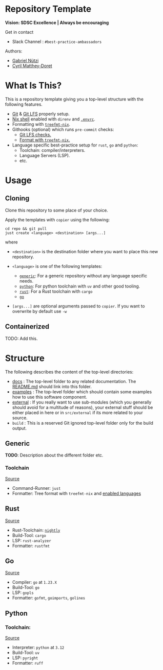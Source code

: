 # Repository Template

**Vision: SDSC Excellence | Always be encouraging**

Get in contact

- Slack Channel : `#best-practice-ambassadors`

Authors:

- [Gabriel Nützi](gabriel.nuetzi@sdsc.ethz.ch)
- [Cyril Matthey-Doret](cyril.matthey-doret@sdsc.ethz.ch)

# What Is This?

This is a repository template giving you a top-level structure with the
following features.

- [Git](.gitignore) & [Git LFS](.gitattributes) properly setup.
- [Nix shell](./tools/nix/shells/default/default.nix) enabled with `direnv` and
  [`.envrc`](.envrc).
- Formatting with [`treefmt-nix`](./tools/nix/packages/treefmt/treefmt.nix).
- Githooks (optional) which runs `pre-commit` checks:
  - [Git LFS checks.](.githooks/pre-commit/1-git-lfs-check.sh)
  - [Format with `treefmt-nix`.](.githooks/pre-commit/2-format.sh)
- Language specific best-practice setup for `rust`, `go` and `python`:
  - Toolchain: compiler/interpreters.
  - Language Servers (LSP).
  - etc.

# Usage

## Cloning

Clone this repository to some place of your choice.

Apply the templates with `copier` using the following:

```shell
cd repo && git pull
just create <language> <destination> [args...]
```

where

- `<destination>` is the destination folder where you want to place this new
  repository.
- `<language>` is one of the following templates:

  - [`generic`](./src/generic): For a generic repository without any language
    specific needs.
  - [`python`](./src/python): For python toolchain with `uv` and other good
    tooling.
  - [`rust`](./src/rust): For a Rust toolchain with `cargo`
  - [`go`](./src/go)

- `[args...]` are optional arguments passed to `copier`. If you want to
  overwrite by default use `-w`

## Containerized

TODO: Add this.

# Structure

The following describes the content of the top-level directories:

- [docs](./src/generic/docs) : The top-level folder to any related
  documentation. The [README.md](./src/generic/README.md) should link into this
  folder.
- [examples](./src/generic/examples) : The top-level folder which should contain
  some examples how to use this software component.
- [external](./src/generic/external) : If you really want to use sub-modules
  (which you generally should avoid for a multitude of reasons), your external
  stuff should be either placed in here or in `src/external` if its more related
  to your source.
- `build` : This is a reserved Git ignored top-level folder only for the build
  output.

## Generic

**TODO**: Description about the different folder etc.

### Toolchain

[Source](src/python/tools/shells/toolchain-generic.nix)

- Command-Runner: `just`
- Formatter: Tree format with `treefmt-nix` and
  [enabled languages](src/generic/tools/nix/packages/treefmt/treefmt.nix.jinja)

## Rust

[Source](src/rust/tools/shells/toolchain-rust.nix)

- Rust-Toolchain: [`nightly`](src/rust/tools/configs/rust/rust-toolchain.toml)
- Build-Tool: `cargo`
- LSP: `rust-analyzer`
- Formatter: `rustfmt`

## Go

[Source](src/go/tools/shells/toolchain-rust.nix)

- Compiler: `go` at `1.23.X`
- Build-Tool: `go`
- LSP: `gopls`
- Formatter: `gofmt`, `goimports`, `golines`

## Python

### Toolchain:

[Source](src/python/tools/shells/toolchain-python.nix)

- Interpreter: `python` at `3.12`
- Build-Tool: `uv`
- LSP: `pyright`
- Formatter: `ruff`
